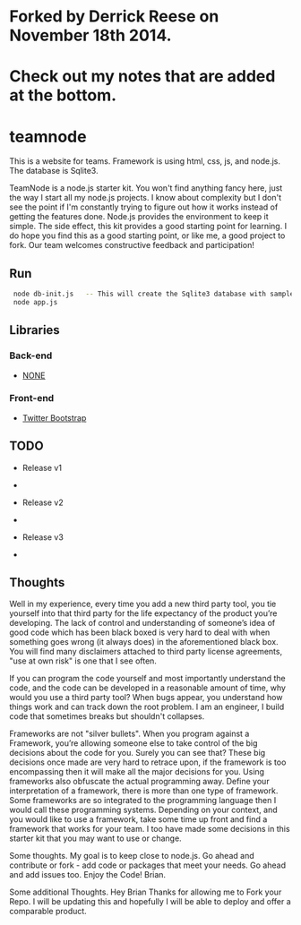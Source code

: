 # Forked by Derrick Reese on November 18th 2014.
# Check out my notes that are added at the bottom.
# teamnode
This is a website for teams.  Framework is using html, css, js, and node.js.  The database is Sqlite3.


TeamNode is a node.js starter kit.  You won't find anything fancy here, just the way I start all my node.js projects. I know about complexity but I don't see the point if I'm constantly trying to figure out how it works instead of getting the features done. Node.js provides the environment to keep it simple.  The side effect, this kit provides a good starting point for learning.  I do hope you find this as a good starting point, or like me, a good project to fork.  Our team welcomes constructive feedback and participation!



## Run

```bash
 node db-init.js   -- This will create the Sqlite3 database with sample data.
 node app.js
 ```

## Libraries

### Back-end

- [NONE]()


### Front-end

- [Twitter Bootstrap](http://twitter.github.com/bootstrap/)

## TODO

- Release v1
- 

- Release v2
- 

- Release v3
- 


## Thoughts
Well in my experience, every time you add a new third party tool, you tie yourself into that third party for the life expectancy of the product you’re developing. The lack of control and understanding of someone’s idea of good code which has been black boxed is very hard to deal with when something goes wrong (it always does) in the aforementioned black box. You will find many disclaimers attached to third party license agreements, "use at own risk" is one that I see often. 

If you can program the code yourself and most importantly understand the code, and the code can be developed in a reasonable amount of time, why would you use a third party tool? When bugs appear, you understand how things work and can track down the root problem. I am an engineer, I build code that sometimes breaks but shouldn't collapses. 

Frameworks are not "silver bullets". When you program against a Framework, you’re allowing someone else to take control of the big decisions about the code for you. Surely you can see that? These big decisions once made are very hard to retrace upon, if the framework is too encompassing then it will make all the major decisions for you. Using frameworks also obfuscate the actual programming away. Define your interpretation of a framework, there is more than one type of framework. Some frameworks are so integrated to the programming language then I would call these programming systems.  Depending on your context, and you would like to use a framework, take some time up front and find a framework that works for your team.  I too have made some decisions in this starter kit that you may want to use or change.

Some thoughts.  My goal is to keep close to node.js.  Go ahead and contribute or fork - add code or packages that meet your needs.  Go ahead and add issues too.  Enjoy the Code!  Brian.

Some additional Thoughts.  Hey Brian Thanks for allowing me to Fork your Repo.  I will be updating this and hopefully I will be able to deploy and offer a comparable product.

